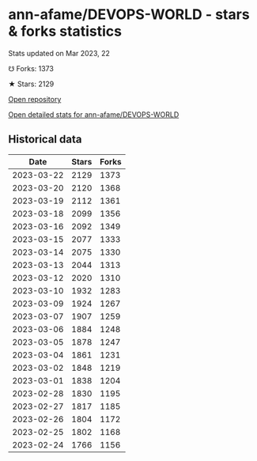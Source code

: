 # ann-afame/DEVOPS-WORLD - stars & forks statistics

Stats updated on Mar 2023, 22

☋ Forks: 1373

★ Stars: 2129

[Open repository](https://github.com/ann-afame/DEVOPS-WORLD)

[Open detailed stats for ann-afame/DEVOPS-WORLD](https://reviewgithub.com/rep/ann-afame/DEVOPS-WORLD)

## Historical data
| Date | Stars | Forks |
|------|-------|-------|
| 2023-03-22 | 2129 | 1373 | 
| 2023-03-20 | 2120 | 1368 | 
| 2023-03-19 | 2112 | 1361 | 
| 2023-03-18 | 2099 | 1356 | 
| 2023-03-16 | 2092 | 1349 | 
| 2023-03-15 | 2077 | 1333 | 
| 2023-03-14 | 2075 | 1330 | 
| 2023-03-13 | 2044 | 1313 | 
| 2023-03-12 | 2020 | 1310 | 
| 2023-03-10 | 1932 | 1283 | 
| 2023-03-09 | 1924 | 1267 | 
| 2023-03-07 | 1907 | 1259 | 
| 2023-03-06 | 1884 | 1248 | 
| 2023-03-05 | 1878 | 1247 | 
| 2023-03-04 | 1861 | 1231 | 
| 2023-03-02 | 1848 | 1219 | 
| 2023-03-01 | 1838 | 1204 | 
| 2023-02-28 | 1830 | 1195 | 
| 2023-02-27 | 1817 | 1185 | 
| 2023-02-26 | 1804 | 1172 | 
| 2023-02-25 | 1802 | 1168 | 
| 2023-02-24 | 1766 | 1156 | 

